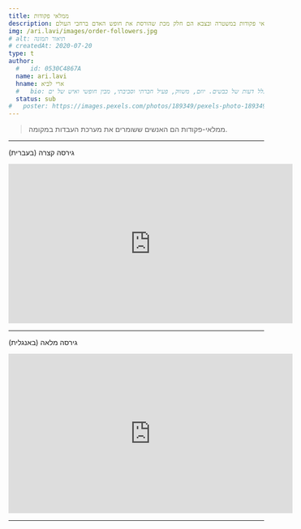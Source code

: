 ```yaml
---
title: ממלאי פקודות
description: איך ממלאי פקודות במשטרה ובצבא הם חלק מכת שהורסת את חופש האדם ברחבי העולם.
img: /ari.lavi/images/order-followers.jpg
# alt: תיאור תמונה
# createdAt: 2020-07-20
type: t
author:
  #   id: 0530C4867A
  name: ari.lavi
  hname: ארי לביא
  #   bio: אריות לא מאבדים שינה בגלל דעות של כבשים. יוזם, משווק, פעיל חברתי וסביבתי, מבין חופשי ואיש של ים.
  status: sub
#   poster: https://images.pexels.com/photos/189349/pexels-photo-189349.jpeg
---
```


> ממלאי-פקודות הם האנשים ששומרים את מערכת העבדות במקומה.

<p>
  <poster src="/ari.lavi/images/q-passio-order-followers.jpg" alt="ממלאי-פקודות"></poster>
</p>



---

גירסה קצרה (בעברית)

<div class="video">
    <iframe width="560" height="315" src="https://www.youtube.com/embed/JcO1K1qCV6M" frameborder="0" allowfullscreen></iframe>
</div>

---

גירסה מלאה (באנגלית)

<div class="video">
    <iframe width="560" height="315" src="https://www.youtube.com/embed/ZSqBNGxLiAs" frameborder="0" allowfullscreen></iframe>
</div>

---
